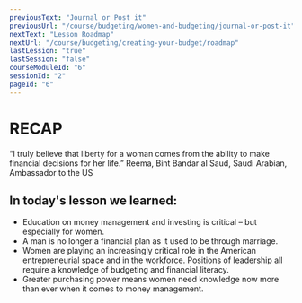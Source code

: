 ```yaml
---
previousText: "Journal or Post it"
previousUrl: "/course/budgeting/women-and-budgeting/journal-or-post-it"
nextText: "Lesson Roadmap"
nextUrl: "/course/budgeting/creating-your-budget/roadmap"
lastLession: "true"
lastSession: "false"
courseModuleId: "6"
sessionId: "2"
pageId: "6"
---
```



# RECAP

<sparkle-character-intro position="right" character="jen">
 “I truly believe that liberty for a woman comes from the ability to make financial decisions for her life.” Reema, Bint Bandar al Saud, Saudi Arabian, Ambassador to the US
</sparkle-character-intro>

## In today's lesson we learned: 
- Education on money management and investing is critical – but especially for women.
- A man is no longer a financial plan as it used to be through marriage.
- Women are playing an increasingly critical role in the American entrepreneurial space and in the workforce. Positions of leadership all require a knowledge of budgeting and financial literacy.
- Greater purchasing power means women need knowledge now more than ever when it comes to money management. 



